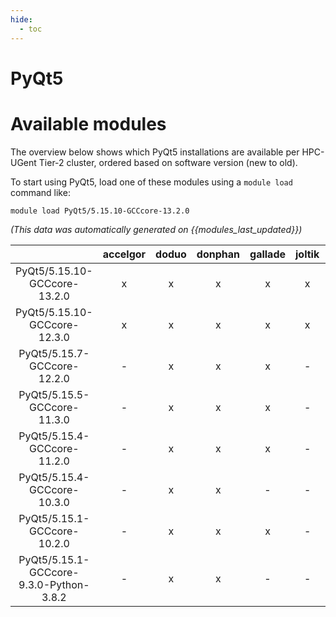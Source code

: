 ```yaml
---
hide:
  - toc
---
```


PyQt5
=====

# Available modules


The overview below shows which PyQt5 installations are available per HPC-UGent Tier-2 cluster, ordered based on software version (new to old).

To start using PyQt5, load one of these modules using a `module load` command like:

```shell
module load PyQt5/5.15.10-GCCcore-13.2.0
```

*(This data was automatically generated on {{modules_last_updated}})*  

| |accelgor|doduo|donphan|gallade|joltik|shinx|skitty|
| :---: | :---: | :---: | :---: | :---: | :---: | :---: | :---: |
|PyQt5/5.15.10-GCCcore-13.2.0|x|x|x|x|x|x|x|
|PyQt5/5.15.10-GCCcore-12.3.0|x|x|x|x|x|x|x|
|PyQt5/5.15.7-GCCcore-12.2.0|-|x|x|x|-|-|-|
|PyQt5/5.15.5-GCCcore-11.3.0|-|x|x|x|-|-|-|
|PyQt5/5.15.4-GCCcore-11.2.0|-|x|x|x|-|-|-|
|PyQt5/5.15.4-GCCcore-10.3.0|-|x|x|-|-|-|-|
|PyQt5/5.15.1-GCCcore-10.2.0|-|x|x|x|-|-|-|
|PyQt5/5.15.1-GCCcore-9.3.0-Python-3.8.2|-|x|x|-|-|-|-|
